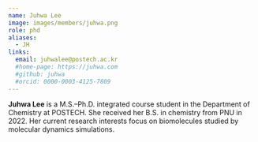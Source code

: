 ```yaml
---
name: Juhwa Lee
image: images/members/juhwa.png
role: phd
aliases:
  - JH
links: 
  email: juhwalee@postech.ac.kr
  #home-page: https://juhwa.com
  #github: juhwa
  #orcid: 0000-0003-4125-7809
---
```


**Juhwa Lee** is a M.S.–Ph.D. integrated course student in the Department of Chemistry at POSTECH. She received her B.S. in chemistry from PNU in 2022. Her current research interests focus on biomolecules studied by molecular dynamics simulations.
